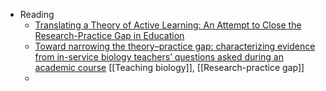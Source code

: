 - Reading
	- [Translating a Theory of Active Learning: An Attempt to Close the Research-Practice Gap in Education](https://onlinelibrary.wiley.com/doi/abs/10.1111/tops.12539)
	- [Toward narrowing the theory–practice gap: characterizing evidence from in-service biology teachers’ questions asked during an academic course](https://stemeducationjournal.springeropen.com/articles/10.1186/s40594-019-0174-3) [[Teaching biology]], [[Research-practice gap]]
	-